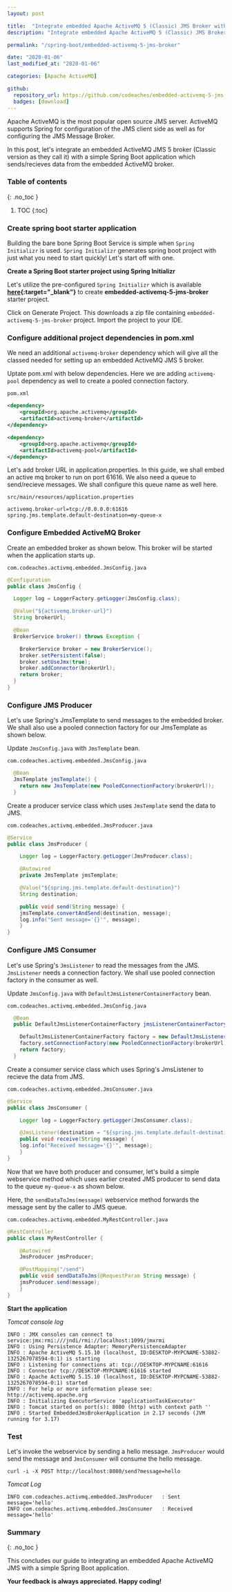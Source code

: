 ```yaml
---
layout: post

title:  "Integrate embedded Apache ActiveMQ 5 (Classic) JMS Broker with Spring Boot application"
description: "Integrate embedded Apache ActiveMQ 5 (Classic) JMS Broker with Spring Boot application"

permalink: "/spring-boot/embedded-activemq-5-jms-broker"

date: "2020-01-06"
last_modified_at: "2020-01-06"

categories: [Apache ActiveMQ]

github:
  repository_url: https://github.com/codeaches/embedded-activemq-5-jms-broker
  badges: [download]
---
```


Apache ActiveMQ is the most popular open source JMS server. ActiveMQ supports Spring for configuration of the JMS client side as well as for configuring the JMS Message Broker.

In this post, let's integrate an embedded ActiveMQ JMS 5 broker (Classic version as they call it) with a simple Spring Boot application which sends/recieves data from the embedded ActiveMQ broker.<!-- excerpt end -->

### **Table of contents**
{: .no_toc }

1. TOC
{:toc}

### **Create spring boot starter application**

Building the bare bone Spring Boot Service is simple when `Spring Initializr` is used. `Spring Initializr` generates spring boot project with just what you need to start quickly! Let's start off with one.

**Create a Spring Boot starter project using Spring Initializr**

Let's utilize the pre-configured `Spring Initializr` which is available **[here](https://start.spring.io/#!type=maven-project&language=java&platformVersion=2.2.2.RELEASE&packaging=jar&jvmVersion=13&groupId=com.codeaches&artifactId=embedded-activemq-5-jms-broker&name=embedded-activemq-5-jms-broker&description=demo%20project%20for%20spring%20boot&packageName=com.codeaches.activmq.embedded&dependencies=web,activemq){:target="_blank"}** to create **embedded-activemq-5-jms-broker** starter project.

Click on Generate Project. This downloads a zip file containing `embedded-activemq-5-jms-broker` project. Import the project to your IDE.

### **Configure additional project dependencies in pom.xml**

We need an additional `activemq-broker` dependency which will give all the classed needed for setting up an embedded ActiveMQ JMS 5 broker.

Uptate pom.xml with below dependencies. Here we are adding `activemq-pool` dependency as well to create a pooled connection factory.

`pom.xml`

```xml
<dependency>
	<groupId>org.apache.activemq</groupId>
	<artifactId>activemq-broker</artifactId>
</dependency>

<dependency>
	<groupId>org.apache.activemq</groupId>
	<artifactId>activemq-pool</artifactId>
</dependency>
```

Let's add broker URL in application.properties. In this guide, we shall embed an active mq broker to run on port 61616. 
We also need a queue to send/recieve messages. We shall configure this queue name as well here.


`src/main/resources/application.properties`

```properties
activemq.broker-url=tcp://0.0.0.0:61616
spring.jms.template.default-destination=my-queue-x
```

### **Configure Embedded ActiveMQ Broker**

Create an embedded broker as shown below. This broker will be started when the application starts up.

`com.codeaches.activmq.embedded.JmsConfig.java`

```java
@Configuration
public class JmsConfig {

  Logger log = LoggerFactory.getLogger(JmsConfig.class);

  @Value("${activemq.broker-url}")
  String brokerUrl;

  @Bean
  BrokerService broker() throws Exception {

    BrokerService broker = new BrokerService();
    broker.setPersistent(false);
    broker.setUseJmx(true);
    broker.addConnector(brokerUrl);
    return broker;
  }
}

```

### **Configure JMS Producer**

Let's use Spring's JmsTemplate to send messages to the embedded broker. We shall also use a pooled connection factory for our JmsTemplate as shown below.

Update `JmsConfig.java` with `JmsTemplate` bean.

`com.codeaches.activmq.embedded.JmsConfig.java`

```java
  @Bean
  JmsTemplate jmsTemplate() {
    return new JmsTemplate(new PooledConnectionFactory(brokerUrl));
  }
```

Create a producer service class which uses `JmsTemplate` send the data to JMS.

`com.codeaches.activmq.embedded.JmsProducer.java`

```java
@Service
public class JmsProducer {

    Logger log = LoggerFactory.getLogger(JmsProducer.class);

    @Autowired
    private JmsTemplate jmsTemplate;

    @Value("${spring.jms.template.default-destination}")
    String destination;

    public void send(String message) {
	jmsTemplate.convertAndSend(destination, message);
	log.info("Sent message='{}'", message);
    }
}
```

### **Configure JMS Consumer**

Let's use Spring's `JmsListener` to read the messages from the JMS. `JmsListener` needs a connection factory. We shall use pooled connection factory in the consumer as well.

Update `JmsConfig.java` with `DefaultJmsListenerContainerFactory` bean.

`com.codeaches.activmq.embedded.JmsConfig.java`

```java
  @Bean
  public DefaultJmsListenerContainerFactory jmsListenerContainerFactory() {

    DefaultJmsListenerContainerFactory factory = new DefaultJmsListenerContainerFactory();
    factory.setConnectionFactory(new PooledConnectionFactory(brokerUrl));
    return factory;
  }
```

Create a consumer service class which uses Spring's JmsListener to recieve the data from JMS.

`com.codeaches.activmq.embedded.JmsConsumer.java`

```java
@Service
public class JmsConsumer {

    Logger log = LoggerFactory.getLogger(JmsConsumer.class);

    @JmsListener(destination = "${spring.jms.template.default-destination}")
    public void receive(String message) {
	log.info("Received message='{}'", message);
    }
}
```

Now that we have both producer and consumer, let's build a simple webservice method which uses earlier created JMS producer to send data to the queue `my-queue-x` as shown below. 

Here, the `sendDataToJms(message)` webservice method forwards the message sent by the caller to JMS queue. 

`com.codeaches.activmq.embedded.MyRestController.java`

```java
@RestController
public class MyRestController {

    @Autowired
    JmsProducer jmsProducer;

    @PostMapping("/send")
    public void sendDataToJms(@RequestParam String message) {
	jmsProducer.send(message);
    }
}
```

**Start the application**

*Tomcat console log*

```
INFO : JMX consoles can connect to service:jmx:rmi:///jndi/rmi://localhost:1099/jmxrmi
INFO : Using Persistence Adapter: MemoryPersistenceAdapter
INFO : Apache ActiveMQ 5.15.10 (localhost, ID:DESKTOP-MYPCNAME-53882-1325267078594-0:1) is starting
INFO : Listening for connections at: tcp://DESKTOP-MYPCNAME:61616
INFO : Connector tcp://DESKTOP-MYPCNAME:61616 started
INFO : Apache ActiveMQ 5.15.10 (localhost, ID:DESKTOP-MYPCNAME-53882-1325267078594-0:1) started
INFO : For help or more information please see: http://activemq.apache.org
INFO : Initializing ExecutorService 'applicationTaskExecutor'
INFO : Tomcat started on port(s): 8080 (http) with context path ''
INFO : Started EmbeddedJmsBrokerApplication in 2.17 seconds (JVM running for 3.17)
```

### **Test**

Let's invoke the webservice by sending a hello message. `JmsProducer` would send the message and `JmsConsumer` will consume the hello message.

```
curl -i -X POST http://localhost:8080/send?message=hello
```

*Tomcat Log*

```log
INFO com.codeaches.activmq.embedded.JmsProducer   : Sent message='hello'
INFO com.codeaches.activmq.embedded.JmsConsumer   : Received message='hello'
```

### **Summary**
{: .no_toc }

This concludes our guide to integrating an embedded Apache ActiveMQ JMS with a simple Spring Boot application.

**Your feedback is always appreciated. Happy coding!**
